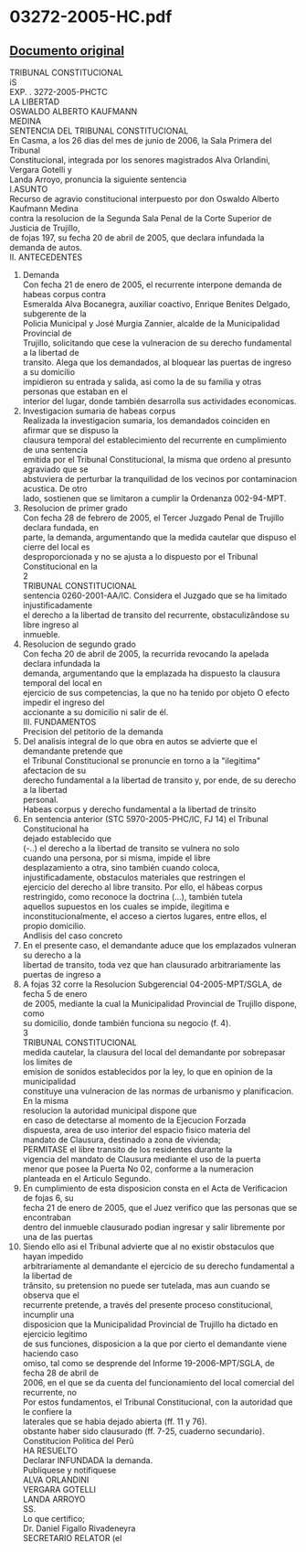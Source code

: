 
03272-2005-HC.pdf
=================
  
[Documento original](https://tc.gob.pe/jurisprudencia/2006/03272-2005-HC.pdf)  
---  
TRIBUNAL CONSTITUCIONAL  
iS  
EXP. . 3272-2005-PHCTC  
LA LIBERTAD  
OSWALDO ALBERTO KAUFMANN  
MEDINA  
SENTENCIA DEL TRIBUNAL CONSTITUCIONAL  
En Casma, a los 26 dias del mes de junio de 2006, la Sala Primera del Tribunal  
Constitucional, integrada por los senores magistrados Alva Orlandini, Vergara Gotelli y  
Landa Arroyo, pronuncia la siguiente sentencia  
I.ASUNTO  
Recurso de agravio constitucional interpuesto por don Oswaldo Alberto Kaufmann Medina  
contra la resolucion de la Segunda Sala Penal de la Corte Superior de Justicia de Trujillo,  
de fojas 197, su fecha 20 de abril de 2005, que declara infundada la demanda de autos.  
II. ANTECEDENTES  
1. Demanda  
Con fecha 21 de enero de 2005, el recurrente interpone demanda de habeas corpus contra  
Esmeralda Alva Bocanegra, auxiliar coactivo, Enrique Benites Delgado, subgerente de la  
Policia Municipal y José Murgia Zannier, alcalde de la Municipalidad Provincial de  
Trujillo, solicitando que cese la vulneracion de su derecho fundamental a la libertad de  
transito. Alega que los demandados, al bloquear las puertas de ingreso a su domicilio  
impidieron su entrada y salida, asi como la de su familia y otras personas que estaban en el  
interior del lugar, donde también desarrolla sus actividades economicas.  
2. Investigacion sumaria de habeas corpus  
Realizada la investigacion sumaria, los demandados coinciden en afirmar que se dispuso la  
clausura temporal del establecimiento del recurrente en cumplimiento de una sentencia  
emitida por el Tribunal Constitucional, la misma que ordeno al presunto agraviado que se  
abstuviera de perturbar la tranquilidad de los vecinos por contaminacion acustica. De otro  
lado, sostienen que se limitaron a cumplir la Ordenanza 002-94-MPT.  
3. Resolucion de primer grado  
Con fecha 28 de febrero de 2005, el Tercer Juzgado Penal de Trujillo declara fundada, en  
parte, la demanda, argumentando que la medida cautelar que dispuso el cierre del local es  
desproporcionada y no se ajusta a lo dispuesto por el Tribunal Constitucional en la  
2  
TRIBUNAL CONSTITUCIONAL  
sentencia 0260-2001-AA/IC. Considera el Juzgado que se ha limitado injustificadamente  
el derecho a la libertad de transito del recurrente, obstaculizândose su libre ingreso al  
inmueble.  
4. Resolucion de segundo grado  
Con fecha 20 de abril de 2005, la recurrida revocando la apelada declara infundada la  
demanda, argumentando que la emplazada ha dispuesto la clausura temporal del local en  
ejercicio de sus competencias, la que no ha tenido por objeto O efecto impedir el ingreso del  
accionante a su domicilio ni salir de él.  
III. FUNDAMENTOS  
Precision del petitorio de la demanda  
1. Del analisis integral de lo que obra en autos se advierte que el demandante pretende que  
el Tribunal Constitucional se pronuncie en torno a la "ilegitima" afectacion de su  
derecho fundamental a la libertad de transito y, por ende, de su derecho a la libertad  
personal.  
Habeas corpus y derecho fundamental a la libertad de trinsito  
2. En sentencia anterior (STC 5970-2005-PHC/IC, FJ 14) el Tribunal Constitucional ha  
dejado establecido que  
(-..) el derecho a la libertad de transito se vulnera no solo  
cuando una persona, por si misma, impide el libre  
desplazamiento a otra, sino también cuando coloca,  
injustificadamente, obstaculos materiales que restringen el  
ejercicio del derecho al libre transito. Por ello, el hâbeas corpus  
restringido, como reconoce la doctrina (...), también tutela  
aquellos supuestos en los cuales se impide, ilegitima e  
inconstitucionalmente, el acceso a ciertos lugares, entre ellos, el  
propio domicilio.  
Andlisis del caso concreto  
3. En el presente caso, el demandante aduce que los emplazados vulneran su derecho a la  
libertad de transito, toda vez que han clausurado arbitrariamente las puertas de ingreso a  
4. A fojas 32 corre la Resolucion Subgerencial 04-2005-MPT/SGLA, de fecha 5 de enero  
de 2005, mediante la cual la Municipalidad Provincial de Trujillo dispone, como  
su domicilio, donde también funciona su negocio (f. 4).  
3  
TRIBUNAL CONSTITUCIONAL  
medida cautelar, la clausura del local del demandante por sobrepasar los limites de  
emision de sonidos establecidos por la ley, lo que en opinion de la municipalidad  
constituye una vulneracion de las normas de urbanismo y planificacion. En la misma  
resolucion la autoridad municipal dispone que  
en caso de detectarse al momento de la Ejecucion Forzada  
dispuesta, area de uso interior del espacio fisico materia del  
mandato de Clausura, destinado a zona de vivienda;  
PERMITASE el libre transito de los residentes durante la  
vigencia del mandato de Clausura mediante el uso de la puerta  
menor que posee la Puerta No 02, conforme a la numeracion  
planteada en el Articulo Segundo.  
5. En cumplimiento de esta disposicion consta en el Acta de Verificacion de fojas 6, su  
fecha 21 de enero de 2005, que el Juez verifico que las personas que se encontraban  
dentro del inmueble clausurado podian ingresar y salir libremente por una de las puertas  
6. Siendo ello asi el Tribunal advierte que al no existir obstaculos que hayan impedido  
arbitrariamente al demandante el ejercicio de su derecho fundamental a la libertad de  
trânsito, su pretension no puede ser tutelada, mas aun cuando se observa que el  
recurrente pretende, a través del presente proceso constitucional, incumplir una  
disposicion que la Municipalidad Provincial de Trujillo ha dictado en ejercicio legitimo  
de sus funciones, disposicion a la que por cierto el demandante viene haciendo caso  
omiso, tal como se desprende del Informe 19-2006-MPT/SGLA, de fecha 28 de abril de  
2006, en el que se da cuenta del funcionamiento del local comercial del recurrente, no  
Por estos fundamentos, el Tribunal Constitucional, con la autoridad que le confiere la  
laterales que se habia dejado abierta (ff. 11 y 76).  
obstante haber sido clausurado (ff. 7-25, cuaderno secundario).  
Constitucion Politica del Perû  
HA RESUELTO  
Declarar INFUNDADA la demanda.  
Publiquese y notifiquese  
ALVA ORLANDINI  
VERGARA GOTELLI  
LANDA ARROYO  
SS.  
Lo que certifico;  
Dr. Daniel Figallo Rivadeneyra  
SECRETARIO RELATOR (el